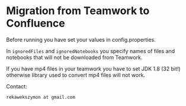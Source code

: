 # Migration from Teamwork to Confluence


Before running you have set your values in config.properties.

In `ignoredFiles` and `ignoredNotebooks` you specify names of files and notebooks that will not be downloaded from Teamwork.

If you have mp4 files in your teamwork you have to set JDK 1.8 (32 bit!) otherwise library used to convert mp4 files will not work.


Contact:
    
    rekawekszymon at gmail.com